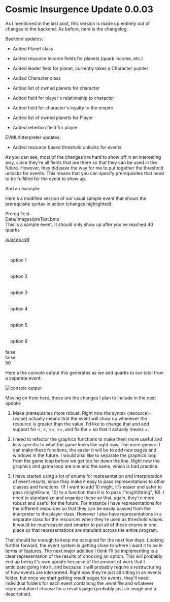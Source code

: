 # Cosmic Insurgence Update 0.0.03
As I mentioned in the last post, this version is made up entirely out of changes to the backend. As before, here is the changelog:

Backend updates:  
- Added Planet class  
- Added resource income fields for planets (quark income, etc.)  
- Added leader field for planet, currently takes a Character pointer  

- Added Character class  
- Added list of owned planets for character  
- Added field for player's relationship to character  
- Added field for character's loyalty to the empire  

- Added list of owned planets for Player  
- Added rebellion field for player  

EVML/Interpreter updates:  
- Added resource based threshold unlocks for events  

As you can see, most of the changes are hard to show off in an interesting way, since they're all fields that are there so that they can be used in the future. However, they did pave the way for me to put together the threshold unlocks for events. This means that you can specify prerequisites that need to be fulfilled for the event to show up.

And an example:

Here's a modified version of our usual sample event that shows the prerequisite syntax in action (changes highlighted):

<name>Prereq Test</name>  
<img>Data/images/preTest.bmp</img>  
<desc>This is a sample event. It should only show up after you've reached 40 quarks</desc>  
<u><i><pre>quarks=40</pre></i></u>  
<opt>  
&nbsp;&nbsp;&nbsp;&nbsp;<txt>option 1</txt>  
</opt>  
<opt>  
&nbsp;&nbsp;&nbsp;&nbsp;<txt>option 2</txt>  
</opt>  
<opt>  
&nbsp;&nbsp;&nbsp;&nbsp;<txt>option 3</txt>  
</opt>  
<opt>  
&nbsp;&nbsp;&nbsp;&nbsp;<txt>option 4</txt>  
</opt>  
<opt>  
&nbsp;&nbsp;&nbsp;&nbsp;<txt>option 5</txt>  
</opt>  
<opt>  
&nbsp;&nbsp;&nbsp;&nbsp;<txt>option 6</txt>  
</opt>  
<unique>false</unique>  
<lock>false</lock>  
<rand>50</rand>  

Here's the console output this generates as we add quarks to our total from a separate event:

![console output](http://threedliams.github.io/pages/assets/update0-0-03/prereqDemonstration.jpg)

Moving on from here, these are the changes I plan to include in the next update:

1. Make prerequisites more robust. Right now the syntax (resource)=(value) actually means that the event will show up whenever the resource is greater than the value. I'd like to change that and add support for <, >, <=, >=, and fix the = so that it actually means =.

2. I need to refactor the graphics functions to make them more useful and less specific to what the game looks like right now. The more general I can make these functions, the easier it will be to add new pages and windows in the future. I would also like to separate the graphics loop from the game loop before we get too far down the line. Right now the graphics and game loop are one and the same, which is bad practice.

3. I have started using a lot of enums for representation and interpretation of event results, since they make it easy to pass representations to other classes and functions. (If I want to add 10 might, it's easier and safer to pass (mightEnum, 10) to a function than it is to pass ("mightString", 10). I need to standardize and organize these so that, again, they're more robust and useful for the future. For instance I have representations for the different resources so that they can be easily passed from the interpreter to the player class. However I also have representations in a separate class for the resources when they're used as threshold values. It would be much easier and smarter to put all of these enums in one place so that representations are standard across the entire program.

That should be enough to keep me occupied for the next few days. Looking further forward, the event system is getting close to where I want it to be in terms of features. The next major addition I think I'll be implementing is a clear representation of the results of choosing an option. This will probably end up being it's own update because of the amount of work that I anticipate going into it, and because it will probably require a restructuring of how events are interpreted. Right now they're just all sitting in an events folder, but once we start getting result pages for events, they'll need individual folders for each event containing the .evml file and whatever representation I choose for a results page (probably just an image and a description).
